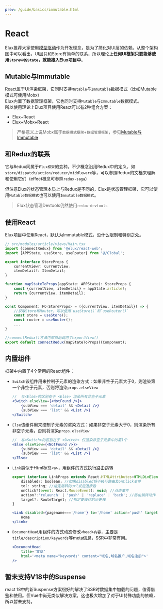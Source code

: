 ```yaml
---
prev: /guide/basics/immutable.html
---
```


# React

Elux推荐大家使用[模型驱动](/designed/model-driven.html)作为开发理念，是为了简化对UI层的依赖。从整个架构图中可以看出，UI层只和Store有简单的联系，所以理论上**任何UI框架只要能够使用`Store中的State`，就能接入Elux项目中**。

## Mutable与Immutable

React属于UI渲染框架，它同时支持`Mutable`与`Immutable`数据模式（比如Mutable模式可使用Mobx）  
Elux内置了数据管理框架，它也同时支持`Mutable`与`Immutable`数据模式。  
所以使用理论上Elux项目使用React可以有2种组合方案：

- Elux+React
- Elux+Mobx+React

> 严格意义上说Mobx属于`数据模式框架`+`数据管理框架`，参见[Mutable与Immutable](/guide/basics/immutable.html)

## 和Redux的联系

它与Redux同属于`Flux框架`的变种。不少概念沿用Redux中的定义，如`store/dispatch/action/reducer/middleware`等，可以参照Redux的文档来理解和使用它们（effect概念可参照`redux-saga`）

但注意Elux的状态管理本质上与Redux是不同的，Elux是状态管理框架，它可以使用`Mutable数据模式`也可以使用`Immutable数据模式`。

> Elux状态管理Devtools仍然使用`redux-devtools`

## 使用React

Elux项目中使用React，默认为Immutable模式，没什么限制和特别之处。

```ts
// src/modules/article/views/Main.tsx
import {connectRedux} from '@elux/react-web';
import {APPState, useStore, useRouter} from '@/Global';

export interface StoreProps {
    currentView?: CurrentView;
    itemDetail?: ItemDetail;
}

function mapStateToProps(appState: APPState): StoreProps {
    const {currentView, itemDetail} = appState.article!;
    return {currentView, itemDetail};
}

const Component: FC<StoreProps> = ({currentView, itemDetail}) => {
    //获取Store和Router，可以使用`useStore()`和`useRouter()`
    const store = useStore();
    const router = useRouter();
    ...
}

//connectRedux()方法内部自动调用了exportView()
export default connectRedux(mapStateToProps)(Component);
```

## 内置组件

框架中内置了4个常用的React组件：

- `Switch`该组件用来控制子元素的渲染方式：如果非空子元素大于0，则渲染第一个非空子元素，否则将渲染`props.elseView`

    ```jsx
    //  与<Else>的区别在于 <Else> 渲染所有非空子元素
    <Switch elseView={<NotFound />}>
        {subView === 'detail' && <Detail />}
        {subView === 'list' && <List />}
    </Switch>
     ```

- `Else`该组件用来控制子元素的渲染方式：如果非空子元素大于0，则渲染所有非空子元素，否则将渲染`props.elseView`

    ```jsx
    //  与<Switch>的区别在于 <Switch> 仅渲染非空子元素中的第1个
    <Else elseView={<NotFound />}>
        {subView === 'detail' && <Detail />}
        {subView === 'list' && <List />}
    </Else>
     ```

- `Link`类似于Html标签`<a>`，用组件的方式执行路由跳转

    ```jsx
    export interface LinkProps extends React.HTMLAttributes<HTMLDivElement> {
        disabled?: boolean; //如果disabled将不执行路由及onClick事件
        to?: string; //指定跳转的url或后退步数
        onClick?(event: React.MouseEvent): void; //点击事件
        action?:'relaunch' | 'push' | 'replace' | 'back'; //路由跳转动作
        target?: RouteTarget; //指定要操作的历史栈
    }

    <Link disabled={pagename==='/home'} to='/home' action='push' target='window'>
        Home
    </Link>
    ```

- `DocumentHead`用组件的方式动态修改`<head>内容`，主要是`title/description/keywords`等meta信息，SSR中非常有用。

    ```jsx
    <DocumentHead
        title='文章'
        html='<meta name="keywords" content="域名,域名推广,域名注册">'
    />
    ```
  
## 暂未支持V18中的Suspense

react 18中的新Suspense方案很好的解决了SSR时数据集中加载的问题，值得借鉴和使用。但Vue中尚无类似解决方案，这也极大增加了对于UI特殊功能的依赖，所以暂未支持。
